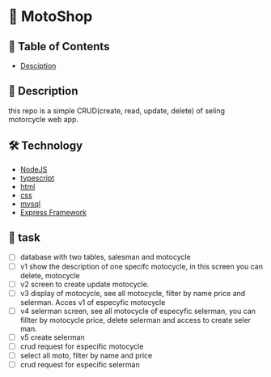 # :motor_scooter: MotoShop

## :pushpin: Table of Contents
 * [Desciption](#book-Description)

## :book: Description 
this repo is a simple CRUD(create, read, update, delete) of seling motorcycle web app.
## :hammer_and_wrench: Technology
 * [NodeJS](https://nodejs.org/en/)
 * [typescript](https://www.typescriptlang.org/)
 * [html](https://www.w3schools.com/html/)
 * [css](https://www.w3schools.com/css/)
 * [mysql](https://www.mysql.com/)
 * [Express Framework](http://expressjs.com/en/)
## :scroll: task
- [ ] database with two tables, salesman and motocycle  
- [ ] v1 show the description of one specifc motocycle, in this screen you can delete, motocycle
- [ ] v2 screen to create  update motocycle. 
- [ ] v3 display of motocycle, see all motocycle, filter by name price and selerman. Acces v1 of especyfic motocycle
- [ ] v4 selerman screen, see all motocycle of especyfic selerman, you can fillter by motocycle price, delete selerman and access to create seler man.
- [ ] v5 create selerman
- [ ] crud request for especific motocycle
- [ ] select all moto, filter by name and price
- [ ] crud request for especific selerman
